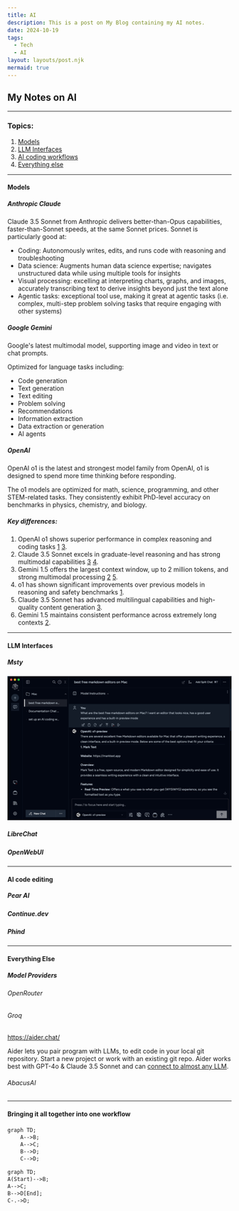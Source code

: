 ```yaml
---
title: AI
description: This is a post on My Blog containing my AI notes.
date: 2024-10-19
tags:
  - Tech
  - AI
layout: layouts/post.njk
mermaid: true
---
```


## My Notes on AI

---
### Topics:
1. [Models](#models)
1. [LLM Interfaces](#llm-interfaces)
2. [AI coding workflows](#ai-coding-workflows)
3. [Everything else](#everything-else)

---
#### Models
##### Anthropic Claude
Claude 3.5 Sonnet from Anthropic delivers better-than-Opus capabilities, faster-than-Sonnet speeds, at the same Sonnet prices. Sonnet is particularly good at:

- Coding: Autonomously writes, edits, and runs code with reasoning and troubleshooting
- Data science: Augments human data science expertise; navigates unstructured data while using multiple tools for insights
- Visual processing: excelling at interpreting charts, graphs, and images, accurately transcribing text to derive insights beyond just the text alone
- Agentic tasks: exceptional tool use, making it great at agentic tasks (i.e. complex, multi-step problem solving tasks that require engaging with other systems)

##### Google Gemini
Google's latest multimodal model, supporting image and video in text or chat prompts.

Optimized for language tasks including:

- Code generation
- Text generation
- Text editing
- Problem solving
- Recommendations
- Information extraction
- Data extraction or generation
- AI agents

##### OpenAI
OpenAI o1 is the latest and strongest model family from OpenAI, o1 is designed to spend more time thinking before responding.

The o1 models are optimized for math, science, programming, and other STEM-related tasks. They consistently exhibit PhD-level accuracy on benchmarks in physics, chemistry, and biology.

##### Key differences:

1. OpenAI o1 shows superior performance in complex reasoning and coding tasks [1](https://blog.getbind.co/2024/09/17/gpt-o1-vs-claude-3-5-sonnet-which-model-is-better-for-coding/) [3](https://university.tenten.co/t/top-llm-apis-compared-openai-llama-gemini-sonar-claude-september-2024/1424).
2. Claude 3.5 Sonnet excels in graduate-level reasoning and has strong multimodal capabilities [3](https://university.tenten.co/t/top-llm-apis-compared-openai-llama-gemini-sonar-claude-september-2024/1424) [4](https://www.signitysolutions.com/tech-insights/claude3.5-vs-chatgpt4o-vs-gemini1.5pro).
3. Gemini 1.5 offers the largest context window, up to 2 million tokens, and strong multimodal processing [2](https://www.databricks.com/blog/long-context-rag-capabilities-openai-o1-and-google-gemini) [5](https://blog.getbind.co/2024/10/09/gemini-1-5-pro-vs-claude-3-5-sonnet-which-is-best-for-coding/).
4. o1 has shown significant improvements over previous models in reasoning and safety benchmarks [1](https://blog.getbind.co/2024/09/17/gpt-o1-vs-claude-3-5-sonnet-which-model-is-better-for-coding/).
5. Claude 3.5 Sonnet has advanced multilingual capabilities and high-quality content generation [3](https://university.tenten.co/t/top-llm-apis-compared-openai-llama-gemini-sonar-claude-september-2024/1424).
6. Gemini 1.5 maintains consistent performance across extremely long contexts [2](https://www.databricks.com/blog/long-context-rag-capabilities-openai-o1-and-google-gemini).

---
#### LLM Interfaces

##### Msty

![msty.png](https://github.com/Rajeev-Gill/blog/blob/main/img/msty.png?raw=true)

##### LibreChat

##### OpenWebUI

---

#### AI code editing

##### Pear AI

##### Continue.dev

##### Phind 

---

#### Everything Else

##### Model Providers

###### OpenRouter

###### Groq

https://aider.chat/

Aider lets you pair program with LLMs, to edit code in your local git repository. Start a new project or work with an existing git repo. Aider works best with GPT-4o & Claude 3.5 Sonnet and can [connect to almost any LLM](https://aider.chat/docs/llms.html).
###### AbacusAI

---

#### Bringing it all together into one workflow

```mermaid
graph TD;
    A-->B;
    A-->C;
    B-->D;
    C-->D;
```

```mermaid 
graph TD; 
A(Start)-->B; 
A-->C; 
B-->D[End]; 
C-.->D; 
```
